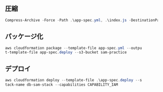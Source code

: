 ## 圧縮

```powershell
Compress-Archive -Force -Path .\app-spec.yml, .\index.js -DestinationPath ./app.zip
```

## パッケージ化

```powershell
aws cloudformation package --template-file app-spec.yml --outpu
t-template-file app-spec.deploy --s3-bucket sam-practice
```

## デプロイ

```powershell
aws cloudformation deploy --template-file .\app-spec.deploy --s
tack-name db-sam-stack --capabilities CAPABILITY_IAM
```
